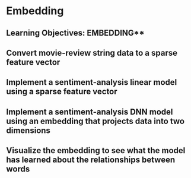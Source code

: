 # Embedding
## Learning Objectives: EMBEDDING**
## Convert movie-review string data to a sparse feature vector
## Implement a sentiment-analysis linear model using a sparse feature vector
## Implement a sentiment-analysis DNN model using an embedding that projects data into two dimensions
## Visualize the embedding to see what the model has learned about the relationships between words
